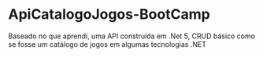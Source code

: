 # ApiCatalogoJogos-BootCamp
Baseado no que aprendi, uma API construída em .Net 5, CRUD básico como se fosse um catálogo de jogos em algumas tecnologias .NET
